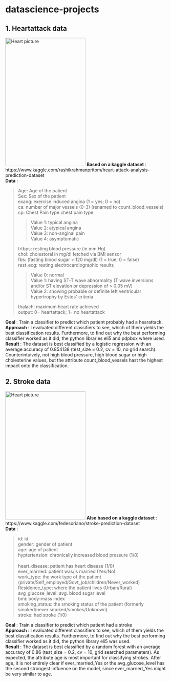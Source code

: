 # datascience-projects
## 1. Heartattack data

<img src="https://upload.wikimedia.org/wikipedia/commons/thumb/f/fb/Blausen_0463_HeartAttack.png/675px-Blausen_0463_HeartAttack.png" width="250" height="400" alt="Heart picture"> 
<b> Based on a kaggle dataset </b>: https://www.kaggle.com/rashikrahmanpritom/heart-attack-analysis-prediction-dataset <br>
<b> Data </b>: <br>
    <BLOCKQUOTE>
    Age: Age of the patient <br>
    Sex: Sex of the patient <br>
    exang: exercise induced angina (1 = yes; 0 = no) <br>
    ca: number of major vessels (0-3) (renamed to count_blood_vessels) <br>
    cp: Chest Pain type chest pain type <br>
        <BLOCKQUOTE>
        Value 1: typical angina <br>
        Value 2: atypical angina <br>
        Value 3: non-anginal pain <br>
        Value 4: asymptomatic <br>
        </BLOCKQUOTE>
    trtbps: resting blood pressure (in mm Hg) <br>
    chol: cholestoral in mg/dl fetched via BMI sensor <br>
    fbs: (fasting blood sugar > 120 mg/dl) (1 = true; 0 = false) <br>
    rest_ecg: resting electrocardiographic results <br>
        <BLOCKQUOTE>
        Value 0: normal <br>
        Value 1: having ST-T wave abnormality (T wave inversions and/or ST elevation or depression of > 0.05 mV) <br>
        Value 2: showing probable or definite left ventricular hypertrophy by Estes' criteria <br>
        </BLOCKQUOTE>
    thalach: maximum heart rate achieved <br>
    output: 0= heartattack; 1= no heartattack <br>
    </BLOCKQUOTE>

<b> Goal </b>: Train a classifier to predict which patient probably had a hearattack.  <br>
<b> Approach </b>: I evaluated different classifiers to see, which of them yields the best classification results. Furthermore, to find out why the best performing classifier worked as it did, the python libraries eli5 and pdpbox where used. <br>
<b> Result </b>: The dataset is best classified by a logistic regression with an average accuracy of 0.854138 (test_size = 0.2, cv = 10, no grid search). Counterintuively, not high blood pressure, high blood sugar or high cholesterine values, but the attribute count_blood_vessels hast the highest impact onto the classification.



## 2. Stroke data

<img src="https://upload.wikimedia.org/wikipedia/commons/thumb/4/49/MCA_Territory_Infarct.svg/491px-MCA_Territory_Infarct.svg.png" width="250" height="400" alt="Heart picture"> 
<b> Also based on a kaggle dataset </b>: https://www.kaggle.com/fedesoriano/stroke-prediction-dataset <br>
<b> Data </b>: <br>
    <BLOCKQUOTE>
    id: id <br>
    gender: gender of patient <br>
    age: age of patient <br>
    hyptertension: chronically increased blood pressure (1/0) <br> <br>
    heart_disease: patient has heart disease (1/0) <br>
    ever_married: patient was/is married (Yes/No) <br>
    work_type: the work type of the patient (private/Self_employed/Govt_job/children/Never_worked)  <br>     
    Residence_type: where the patient lives (Urban/Rural) <br>
    avg_glucose_level: avg. blood sugar level <br>
    bmi: body-mass index <br>
    smoking_status: the smoking status of the patient (formerly smoked/never smoked/smokes/Unknown) <br>
    stroke: had stroke (1/0)
    </BLOCKQUOTE>

<b> Goal </b>: Train a classifier to predict which patient had a stroke  <br>
<b> Approach </b>: I evaluated different classifiers to see, which of them yields the best classification results. Furthermore, to find out why the best performing classifier worked as it did, the python library eli5 was used. <br>
<b> Result </b>: The dataset is best classified by a random forest with an average accuracy of 0.86 (test_size = 0.2, cv = 10, grid searched parameters). As expected, the attribute age is most important for classifying strokes. After age, it is not entirely clear if ever_married_Yes or the avg_glucose_level has the second strongest influence on the model, since ever_married_Yes might be very similar to age.
